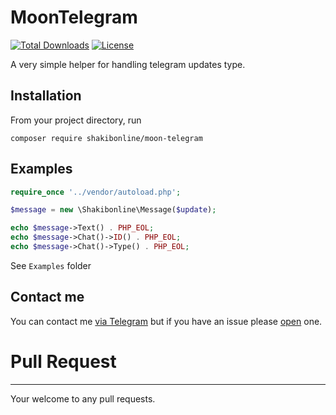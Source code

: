 # MoonTelegram

[![Total Downloads](https://poser.pugx.org/shakibonline/moon-telegram/downloads)](https://packagist.org/packages/shakibonline/moon-telegram)
[![License](https://poser.pugx.org/shakibonline/moon-telegram/license)](https://packagist.org/packages/shakibonline/moon-telegram)


A very simple helper for handling telegram updates type.

Installation
---------
From your project directory, run
```
composer require shakibonline/moon-telegram
```

Examples
---------
```php
require_once '../vendor/autoload.php';

$message = new \Shakibonline\Message($update);

echo $message->Text() . PHP_EOL;
echo $message->Chat()->ID() . PHP_EOL;
echo $message->Chat()->Type() . PHP_EOL;
```

See `Examples` folder

Contact me
------------
You can contact me [via Telegram](https://telegram.me/abbasShakiba) but if you have an issue please [open](https://github.com/shakibonline/MoonTelegram/issues) one.

# Pull Request
------------
Your welcome to any pull requests.
